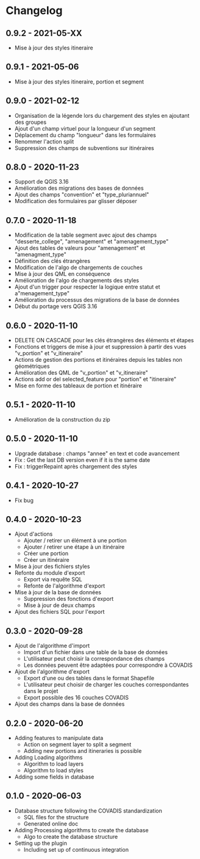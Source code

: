 # Changelog

## 0.9.2 - 2021-05-XX

* Mise à jour des styles itineraire

## 0.9.1 - 2021-05-06

* Mise à jour des styles itineraire, portion et segment

## 0.9.0 - 2021-02-12

* Organisation de la légende lors du chargement des styles en ajoutant des groupes
* Ajout d'un champ virtuel pour la longueur d'un segment
* Déplacement du champ "longueur" dans les formulaires
* Renommer l'action split
* Suppression des champs de subventions sur itinéraires

## 0.8.0 - 2020-11-23

* Support de QGIS 3.16
* Amélioration des migrations des bases de données
* Ajout des champs "convention" et "type_pluriannuel"
* Modification des formulaires par glisser déposer

## 0.7.0 - 2020-11-18

* Modification de la table segment avec ajout des champs "desserte_college", "amenagement" et "amenagement_type"
* Ajout des tables de valeurs pour "amenagement" et "amenagment_type"
* Définition des clés étrangères
* Modification de l'algo de chargements de couches
* Mise à jour des QML en conséquence
* Amélioration de l'algo de chargements des styles
* Ajout d'un trigger pour respecter la logique entre statut et a"menagement_type"
* Amélioration du processus des migrations de la base de données
* Début du portage vers QGIS 3.16

## 0.6.0 - 2020-11-10

* DELETE ON CASCADE pour les clés étrangères des éléments et étapes
* Fonctions et triggers de mise à jour et suppression à partir des vues "v_portion" et "v_itineraire"
* Actions de gestion des portions et itinéraires depuis les tables non géométriques
* Amélioration des QML de "v_portion" et "v_itineraire"
* Actions add or del selected_feature pour "portion" et "itineraire"
* Mise en forme des tableaux de portion et itinéraire

## 0.5.1 - 2020-11-10

* Amélioration de la construction du zip

## 0.5.0 - 2020-11-10

* Upgrade database : champs "annee" en text et code avancement
* Fix : Get the last DB version even if it is the same date
* Fix : triggerRepaint après chargement des styles

## 0.4.1 - 2020-10-27

* Fix bug

## 0.4.0 - 2020-10-23

* Ajout d'actions
  * Ajouter / retirer un élément à une portion
  * Ajouter / retirer une étape à un itinéraire
  * Créer une portion
  * Créer un itinéraire
* Mise à jour des fichiers styles
* Refonte du module d'export
  * Export via requête SQL
  * Refonte de l'algorithme d'export
* Mise à jour de la base de données
  * Suppression des fonctions d'export
  * Mise à jour de deux champs
* Ajout des fichiers SQL pour l'export

## 0.3.0 - 2020-09-28

* Ajout de l'algorithme d'import
  * Import d'un fichier dans une table de la base de données
  * L'utilisateur peut choisir la correspondance des champs
  * Les données peuvent être adaptées pour correspondre à COVADIS
* Ajout de l'algorithme d'export
  * Export d'une ou des tables dans le format Shapefile
  * L'utilisateur peut choisir de charger les couches correspondantes dans le projet
  * Export possible des 16 couches COVADIS
* Ajout des champs dans la base de données

## 0.2.0 - 2020-06-20

* Adding features to manipulate data
  * Action on segment layer to split a segment
  * Adding new portions and itineraries is possible
* Adding Loading algorithms
  * Algorithm to load layers
  * Algorithm to load styles
* Adding some fields in database

## 0.1.0 - 2020-06-03

* Database structure following the COVADIS standardization
  * SQL files for the structure
  * Generated online doc
* Adding Processing algorithms to create the database
  * Algo to create the database structure
* Setting up the plugin
  * Including set up of continuous integration
